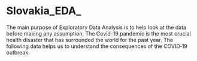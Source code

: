 # Slovakia_EDA_
   The main purpose of Exploratory Data Analysis is to help look at the data before making any assumption, The Covid-19 pandemic is the most crucial health disaster that has surrounded the world for the past year. The following data helps us to understand the consequences of the COVID‐19 outbreak.
